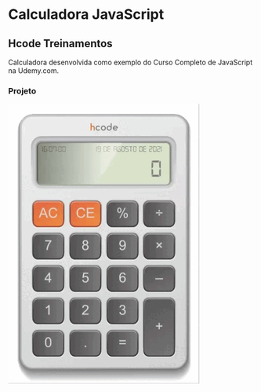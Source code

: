 # Calculadora JavaScript

## Hcode Treinamentos
Calculadora desenvolvida como exemplo do Curso Completo de JavaScript na Udemy.com.


### Projeto
![Calculadora](calculator.gif)